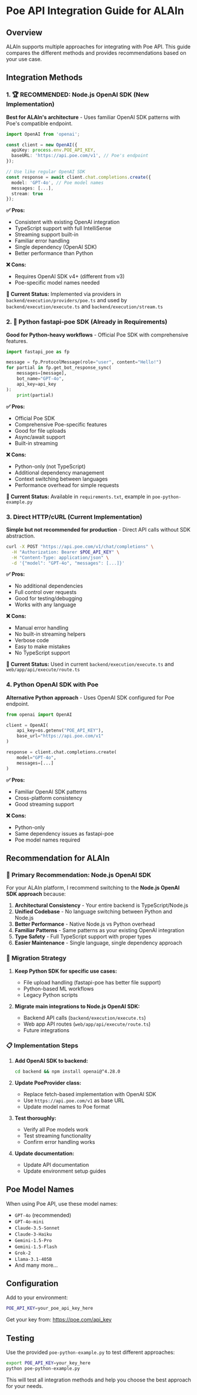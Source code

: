 # Poe API Integration Guide for ALAIn

## Overview

ALAIn supports multiple approaches for integrating with Poe API. This guide compares the different methods and provides recommendations based on your use case.

## Integration Methods

### 1. 🏆 **RECOMMENDED: Node.js OpenAI SDK** (New Implementation)

**Best for ALAIn's architecture** - Uses familiar OpenAI SDK patterns with Poe's compatible endpoint.

```typescript
import OpenAI from 'openai';

const client = new OpenAI({
  apiKey: process.env.POE_API_KEY,
  baseURL: 'https://api.poe.com/v1', // Poe's endpoint
});

// Use like regular OpenAI SDK
const response = await client.chat.completions.create({
  model: 'GPT-4o', // Poe model names
  messages: [...],
  stream: true
});
```

**✅ Pros:**
- Consistent with existing OpenAI integration
- TypeScript support with full IntelliSense
- Streaming support built-in
- Familiar error handling
- Single dependency (OpenAI SDK)
- Better performance than Python

**❌ Cons:**
- Requires OpenAI SDK v4+ (different from v3)
- Poe-specific model names needed

**📍 Current Status:** Implemented via providers in `backend/execution/providers/poe.ts` and used by `backend/execution/execute.ts` and `backend/execution/stream.ts`

### 2. 🥈 **Python fastapi-poe SDK** (Already in Requirements)

**Good for Python-heavy workflows** - Official Poe SDK with comprehensive features.

```python
import fastapi_poe as fp

message = fp.ProtocolMessage(role="user", content="Hello!")
for partial in fp.get_bot_response_sync(
    messages=[message],
    bot_name="GPT-4o",
    api_key=api_key
):
    print(partial)
```

**✅ Pros:**
- Official Poe SDK
- Comprehensive Poe-specific features
- Good for file uploads
- Async/await support
- Built-in streaming

**❌ Cons:**
- Python-only (not TypeScript)
- Additional dependency management
- Context switching between languages
- Performance overhead for simple requests

**📍 Current Status:** Available in `requirements.txt`, example in `poe-python-example.py`

### 3. **Direct HTTP/cURL** (Current Implementation)

**Simple but not recommended for production** - Direct API calls without SDK abstraction.

```bash
curl -X POST "https://api.poe.com/v1/chat/completions" \
  -H "Authorization: Bearer $POE_API_KEY" \
  -H "Content-Type: application/json" \
  -d '{"model": "GPT-4o", "messages": [...]}'
```

**✅ Pros:**
- No additional dependencies
- Full control over requests
- Good for testing/debugging
- Works with any language

**❌ Cons:**
- Manual error handling
- No built-in streaming helpers
- Verbose code
- Easy to make mistakes
- No TypeScript support

**📍 Current Status:** Used in current `backend/execution/execute.ts` and `web/app/api/execute/route.ts`

### 4. **Python OpenAI SDK with Poe**

**Alternative Python approach** - Uses OpenAI SDK configured for Poe endpoint.

```python
from openai import OpenAI

client = OpenAI(
    api_key=os.getenv("POE_API_KEY"),
    base_url="https://api.poe.com/v1"
)

response = client.chat.completions.create(
    model="GPT-4o",
    messages=[...]
)
```

**✅ Pros:**
- Familiar OpenAI SDK patterns
- Cross-platform consistency
- Good streaming support

**❌ Cons:**
- Python-only
- Same dependency issues as fastapi-poe
- Poe model names required

## Recommendation for ALAIn

### 🚀 **Primary Recommendation: Node.js OpenAI SDK**

For your ALAIn platform, I recommend switching to the **Node.js OpenAI SDK approach** because:

1. **Architectural Consistency** - Your entire backend is TypeScript/Node.js
2. **Unified Codebase** - No language switching between Python and Node.js
3. **Better Performance** - Native Node.js vs Python overhead
4. **Familiar Patterns** - Same patterns as your existing OpenAI integration
5. **Type Safety** - Full TypeScript support with proper types
6. **Easier Maintenance** - Single language, single dependency approach

### 🔄 **Migration Strategy**

1. **Keep Python SDK for specific use cases:**
   - File upload handling (fastapi-poe has better file support)
   - Python-based ML workflows
   - Legacy Python scripts

2. **Migrate main integrations to Node.js OpenAI SDK:**
   - Backend API calls (`backend/execution/execute.ts`)
   - Web app API routes (`web/app/api/execute/route.ts`)
   - Future integrations

### 📋 **Implementation Steps**

1. **Add OpenAI SDK to backend:**
   ```bash
   cd backend && npm install openai@^4.28.0
   ```

2. **Update PoeProvider class:**
   - Replace fetch-based implementation with OpenAI SDK
   - Use `https://api.poe.com/v1` as base URL
   - Update model names to Poe format

3. **Test thoroughly:**
   - Verify all Poe models work
   - Test streaming functionality
   - Confirm error handling works

4. **Update documentation:**
   - Update API documentation
   - Update environment setup guides

## Poe Model Names

When using Poe API, use these model names:

- `GPT-4o` (recommended)
- `GPT-4o-mini`
- `Claude-3.5-Sonnet`
- `Claude-3-Haiku`
- `Gemini-1.5-Pro`
- `Gemini-1.5-Flash`
- `Grok-2`
- `Llama-3.1-405B`
- And many more...

## Configuration

Add to your environment:

```bash
POE_API_KEY=your_poe_api_key_here
```

Get your key from: https://poe.com/api_key

## Testing

Use the provided `poe-python-example.py` to test different approaches:

```bash
export POE_API_KEY=your_key_here
python poe-python-example.py
```

This will test all integration methods and help you choose the best approach for your needs.

